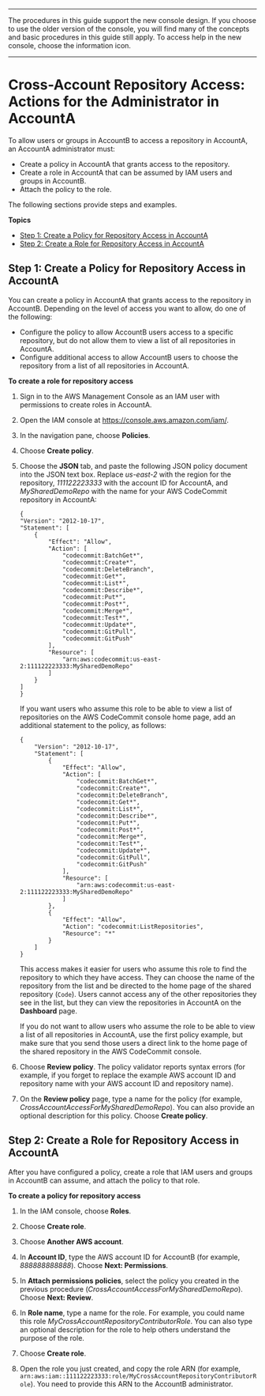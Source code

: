 --------

 The procedures in this guide support the new console design\. If you choose to use the older version of the console, you will find many of the concepts and basic procedures in this guide still apply\. To access help in the new console, choose the information icon\.

--------

# Cross\-Account Repository Access: Actions for the Administrator in AccountA<a name="cross-account-administrator-a"></a>

To allow users or groups in AccountB to access a repository in AccountA, an AccountA administrator must:
+ Create a policy in AccountA that grants access to the repository\.
+ Create a role in AccountA that can be assumed by IAM users and groups in AccountB\.
+ Attach the policy to the role\.

The following sections provide steps and examples\.

**Topics**
+ [Step 1: Create a Policy for Repository Access in AccountA](#cross-account-create-policy-a)
+ [Step 2: Create a Role for Repository Access in AccountA](#cross-account-create-role-a)

## Step 1: Create a Policy for Repository Access in AccountA<a name="cross-account-create-policy-a"></a>

You can create a policy in AccountA that grants access to the repository in AccountB\. Depending on the level of access you want to allow, do one of the following:
+ Configure the policy to allow AccountB users access to a specific repository, but do not allow them to view a list of all repositories in AccountA\.
+ Configure additional access to allow AccountB users to choose the repository from a list of all repositories in AccountA\.<a name="cross-account-create-policy-a-procedure"></a>

**To create a role for repository access**

1. Sign in to the AWS Management Console as an IAM user with permissions to create roles in AccountA\.

1. Open the IAM console at [https://console\.aws\.amazon\.com/iam/](https://console.aws.amazon.com/iam/)\.

1. In the navigation pane, choose **Policies**\.

1. Choose **Create policy**\.

1. Choose the **JSON** tab, and paste the following JSON policy document into the JSON text box\. Replace *us\-east\-2* with the region for the repository, *111122223333* with the account ID for AccountA, and *MySharedDemoRepo* with the name for your AWS CodeCommit repository in AccountA:

   ```
   {
   "Version": "2012-10-17",
   "Statement": [
       {
           "Effect": "Allow",
           "Action": [
               "codecommit:BatchGet*",
               "codecommit:Create*",
               "codecommit:DeleteBranch",
               "codecommit:Get*",
               "codecommit:List*",
               "codecommit:Describe*",
               "codecommit:Put*",
               "codecommit:Post*",
               "codecommit:Merge*",
               "codecommit:Test*",
               "codecommit:Update*",
               "codecommit:GitPull",
               "codecommit:GitPush"
           ],
           "Resource": [
               "arn:aws:codecommit:us-east-2:111122223333:MySharedDemoRepo"
           ]
       }
   ]
   }
   ```

   If you want users who assume this role to be able to view a list of repositories on the AWS CodeCommit console home page, add an additional statement to the policy, as follows:

   ```
   {
       "Version": "2012-10-17",
       "Statement": [
           {
               "Effect": "Allow",
               "Action": [
                   "codecommit:BatchGet*",
                   "codecommit:Create*",
                   "codecommit:DeleteBranch",
                   "codecommit:Get*",
                   "codecommit:List*",
                   "codecommit:Describe*",
                   "codecommit:Put*",
                   "codecommit:Post*",
                   "codecommit:Merge*",
                   "codecommit:Test*",
                   "codecommit:Update*",
                   "codecommit:GitPull",
                   "codecommit:GitPush"
               ],
               "Resource": [
                   "arn:aws:codecommit:us-east-2:111122223333:MySharedDemoRepo"
               ]
           },
           {
               "Effect": "Allow",
               "Action": "codecommit:ListRepositories",
               "Resource": "*"
           }
       ]
   }
   ```

   This access makes it easier for users who assume this role to find the repository to which they have access\. They can choose the name of the repository from the list and be directed to the home page of the shared repository \(`Code`\)\. Users cannot access any of the other repositories they see in the list, but they can view the repositories in AccountA on the **Dashboard** page\.

   If you do not want to allow users who assume the role to be able to view a list of all repositories in AccountA, use the first policy example, but make sure that you send those users a direct link to the home page of the shared repository in the AWS CodeCommit console\.

1. Choose **Review policy**\. The policy validator reports syntax errors \(for example, if you forget to replace the example AWS account ID and repository name with your AWS account ID and repository name\)\.

1. On the **Review policy** page, type a name for the policy \(for example, *CrossAccountAccessForMySharedDemoRepo*\)\. You can also provide an optional description for this policy\. Choose **Create policy**\. 

## Step 2: Create a Role for Repository Access in AccountA<a name="cross-account-create-role-a"></a>

After you have configured a policy, create a role that IAM users and groups in AccountB can assume, and attach the policy to that role\.<a name="cross-account-create-role-a-procedure"></a>

**To create a policy for repository access**

1. In the IAM console, choose **Roles**\.

1. Choose **Create role**\.

1. Choose **Another AWS account**\.

1. In **Account ID**, type the AWS account ID for AccountB \(for example, *888888888888*\)\. Choose **Next: Permissions**\.

1. In **Attach permissions policies**, select the policy you created in the previous procedure \(*CrossAccountAccessForMySharedDemoRepo*\)\. Choose **Next: Review**\.

1. In **Role name**, type a name for the role\. For example, you could name this role *MyCrossAccountRepositoryContributorRole*\. You can also type an optional description for the role to help others understand the purpose of the role\.

1. Choose **Create role**\.

1. Open the role you just created, and copy the role ARN \(for example, `arn:aws:iam::111122223333:role/MyCrossAccountRepositoryContributorRole`\)\. You need to provide this ARN to the AccountB administrator\.